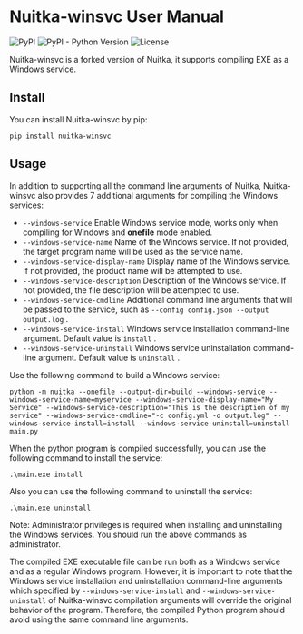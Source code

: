 # Nuitka-winsvc User Manual

![PyPI](https://img.shields.io/pypi/v/Nuitka-winsvc) ![PyPI - Python Version](https://img.shields.io/pypi/pyversions/Nuitka-winsvc) ![License](https://img.shields.io/github/license/tabris17/Nuitka-winsvc)

Nuitka-winsvc is a forked version of Nuitka, it supports compiling EXE as a Windows service.

## Install

You can install Nuitka-winsvc by pip:

```shell
pip install nuitka-winsvc
```

## Usage

In addition to supporting all the command line arguments of Nuitka, Nuitka-winsvc also provides 7 additional arguments for compiling the Windows services:

- `--windows-service`
  Enable Windows service mode, works only when compiling for Windows and **onefile** mode enabled.
- `--windows-service-name`
  Name of the Windows service. If not provided, the target program name will be used as the service name.
- `--windows-service-display-name`
  Display name of the Windows service. If not provided, the product name will be attempted to use.
- `--windows-service-description`
  Description of the Windows service. If not provided, the file description will be attempted to use.
- `--windows-service-cmdline`
  Additional command line arguments that will be passed to the service, such as `--config config.json --output output.log` .
- `--windows-service-install`
  Windows service installation command-line argument. Default value is `install` .
- `--windows-service-uninstall`
  Windows service uninstallation command-line argument. Default value is `uninstall` .

Use the following command to build a Windows service:

```shell
python -m nuitka --onefile --output-dir=build --windows-service --windows-service-name=myservice --windows-service-display-name="My Service" --windows-service-description="This is the description of my service" --windows-service-cmdline="-c config.yml -o output.log" --windows-service-install=install --windows-service-uninstall=uninstall main.py
```

When the python program is compiled successfully, you can use the following command to install the service:

```shell
.\main.exe install
```

Also you can use the following command to uninstall the service:

```shell
.\main.exe uninstall
```

Note: Administrator privileges is required when installing and uninstalling the Windows services. You should run the above commands as administrator.

The compiled EXE executable file can be run both as a Windows service and as a regular Windows program. However, it is important to note that the Windows service installation and uninstallation command-line arguments which specified by `--windows-service-install` and `--windows-service-uninstall` of Nuitka-winsvc compilation arguments will override the original behavior of the program. Therefore, the compiled Python program should avoid using the same command line arguments.
